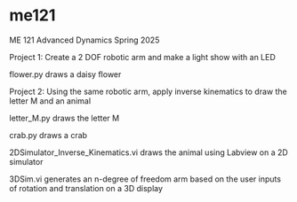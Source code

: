 # me121

ME 121 Advanced Dynamics Spring 2025

Project 1: Create a 2 DOF robotic arm and make a light show with an LED

flower.py draws a daisy flower

Project 2: Using the same robotic arm, apply inverse kinematics to draw the letter M and an animal

letter_M.py draws the letter M

crab.py draws a crab

2DSimulator_Inverse_Kinematics.vi draws the animal using Labview on a 2D simulator

3DSim.vi generates an n-degree of freedom arm based on the user inputs of rotation and translation on a 3D display

